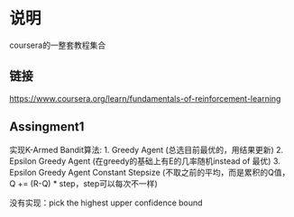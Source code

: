 # 说明

coursera的一整套教程集合

## 链接

https://www.coursera.org/learn/fundamentals-of-reinforcement-learning

## Assingment1

实现K-Armed Bandit算法: 1. Greedy Agent (总选目前最优的，用结果更新) 2. Epsilon Greedy Agent (在greedy的基础上有E的几率随机instead of 最优) 3. Epsilon Greedy Agent Constant Stepsize (不取之前的平均，而是累积的Q值，Q += (R-Q) * step，step可以每次不一样)

没有实现：pick the highest upper confidence bound